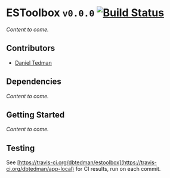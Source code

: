 
# ESToolbox `v0.0.0` [![Build Status](https://travis-ci.org/dbtedman/estoolbox.svg?branch=master)](https://travis-ci.org/dbtedman/estoolbox)

*Content to come.*

## Contributors

* [Daniel Tedman](http://danieltedman.com)

## Dependencies

*Content to come.*

## Getting Started

*Content to come.*

## Testing

See [https://travis-ci.org/dbtedman/estoolbox](https://travis-ci.org/dbtedman/app-local) for CI results, run on each commit.
